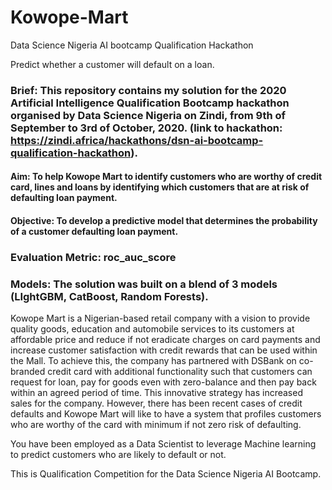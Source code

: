 # Kowope-Mart
Data Science Nigeria AI bootcamp Qualification Hackathon

Predict whether a customer will default on a loan.
### Brief: This repository contains my solution for the 2020 Artificial Intelligence Qualification Bootcamp hackathon organised by Data Science Nigeria on Zindi, from 9th of September to 3rd of October, 2020. (link to hackathon: https://zindi.africa/hackathons/dsn-ai-bootcamp-qualification-hackathon).

#### Aim: To help Kowope Mart to identify customers who are worthy of credit card, lines and loans by identifying which customers that are at risk of defaulting loan payment.

#### Objective: To develop a predictive model that determines the probability of a customer defaulting loan payment.

### Evaluation Metric: roc_auc_score

### Models: The solution was built on a blend of 3 models (LIghtGBM, CatBoost, Random Forests).

Kowope Mart is a Nigerian-based retail company with a vision to provide quality goods, education and automobile services to its customers at affordable price and reduce if not eradicate charges on card payments and increase customer satisfaction with credit rewards that can be used within the Mall. To achieve this, the company has partnered with DSBank on co-branded credit card with additional functionality such that customers can request for loan, pay for goods even with zero-balance and then pay back within an agreed period of time. This innovative strategy has increased sales for the company. However, there has been recent cases of credit defaults and Kowope Mart will like to have a system that profiles customers who are worthy of the card with minimum if not zero risk of defaulting.

You have been employed as a Data Scientist to leverage Machine learning to predict customers who are likely to default or not.

This is Qualification Competition for the Data Science Nigeria AI Bootcamp.
